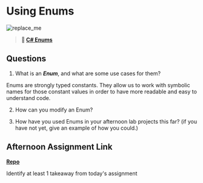 # Using Enums

![replace_me](https://codeworks.blob.core.windows.net/public/assets/img/illustrations/placeholder.svg)

> **📖 [C# Enums](https://codeworksacademy.com/fs-student-guide/resources/wk10/03-Enums)**

## Questions

1. What is an ***Enum***, and what are some use cases for them?

Enums are strongly typed constants. They allow us to work with symbolic names for those constant values in order to have more readable and easy to understand code. 

2. How can you modify an Enum?



3. How have you used Enums in your afternoon lab projects this far? (if you have not yet, give an example of how you could.)



## Afternoon Assignment Link

**[Repo](https://github.com/ElizabethKeyes/<ASSIGNMENT_REPO>)**

Identify at least 1 takeaway from today's assignment
